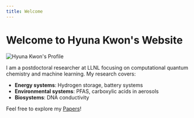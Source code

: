 ```yaml
---
title: Welcome
---
```


# Welcome to Hyuna Kwon's Website

![Hyuna Kwon's Profile](https://kha8128.github.io/picture.jpeg)

I am a postdoctoral researcher at LLNL focusing on computational quantum chemistry and machine learning. My research covers:

- **Energy systems**: Hydrogen storage, battery systems
- **Environmental systems**: PFAS, carboxylic acids in aerosols
- **Biosystems**: DNA conductivity

Feel free to explore my [Papers](/papers/)!

